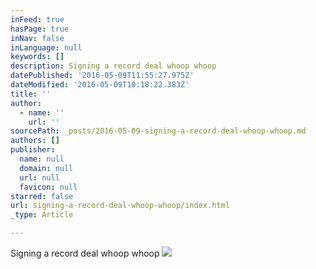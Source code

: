 ```yaml
---
inFeed: true
hasPage: true
inNav: false
inLanguage: null
keywords: []
description: Signing a record deal whoop whoop
datePublished: '2016-05-09T11:55:27.975Z'
dateModified: '2016-05-09T10:18:22.383Z'
title: ''
author:
  - name: ''
    url: ''
sourcePath: _posts/2016-05-09-signing-a-record-deal-whoop-whoop.md
authors: []
publisher:
  name: null
  domain: null
  url: null
  favicon: null
starred: false
url: signing-a-record-deal-whoop-whoop/index.html
_type: Article

---
```

Signing a record deal whoop whoop
![](https://the-grid-user-content.s3-us-west-2.amazonaws.com/41ee86fd-30e9-4854-939f-ea6c8d46b9bd.jpg)
